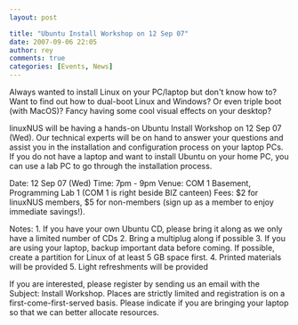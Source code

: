 ```yaml
---
layout: post

title: "Ubuntu Install Workshop on 12 Sep 07"
date: 2007-09-06 22:05
author: rey
comments: true
categories: [Events, News]
---
```

Always wanted to install Linux on your PC/laptop but don't know how to? Want to find out how to dual-boot Linux and Windows? Or even triple boot (with MacOS)? Fancy having some cool visual effects on your desktop?

linuxNUS will be having a hands-on Ubuntu Install Workshop on 12 Sep 07 (Wed). Our technical experts will be on hand to answer your questions and assist you in the installation and configuration process on your laptop PCs. If you do not have a laptop and want to install Ubuntu on your home PC, you can use a lab PC to go through the installation process.

Date: 12 Sep 07 (Wed)
Time: 7pm - 9pm
Venue: COM 1 Basement, Programming Lab 1 (COM 1 is right beside BIZ canteen)
Fees: $2 for linuxNUS members, $5 for non-members (sign up as a member to enjoy immediate savings!).

Notes:
     1. If you have your own Ubuntu CD, please bring it along as we only have a limited number of CDs
     2. Bring a multiplug along if possible
     3. If you are using your laptop, backup important data before coming. If possible, create a partition for Linux of at least 5 GB space first.
     4. Printed materials will be provided
     5. Light refreshments will be provided

If you are interested, please register by sending us an email with the Subject: Install Workshop. Places are strictly limited and registration is on a first-come-first-served basis. Please indicate if you are bringing your laptop so that we can better allocate resources.

